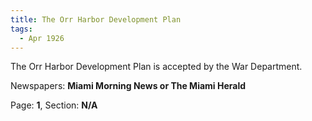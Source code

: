 ```yaml
---  
title: The Orr Harbor Development Plan  
tags:  
  - Apr 1926  
---  
```

  
The Orr Harbor Development Plan is accepted by the War Department.  
  
Newspapers: **Miami Morning News or The Miami Herald**  
  
Page: **1**, Section: **N/A** 
